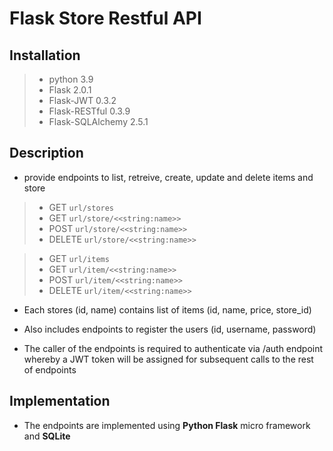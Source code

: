 # Flask Store Restful API

## Installation

> - python 3.9
> - Flask 2.0.1
> - Flask-JWT 0.3.2
> - Flask-RESTful 0.3.9
> - Flask-SQLAlchemy 2.5.1

## Description
+ provide endpoints to list, retreive, create, update and delete items and store

>	- GET `url/stores`
>	- GET `url/store/<<string:name>>`
>	- POST `url/store/<<string:name>>`
>	- DELETE `url/store/<<string:name>>`

>	- GET `url/items`
>	- GET `url/item/<<string:name>>`
>	- POST `url/item/<<string:name>>`
>	- DELETE `url/item/<<string:name>>`


+ Each stores (id, name) contains list of items (id, name, price, store_id)

+ Also includes endpoints to register the users (id, username, password)

+ The caller of the endpoints is required to authenticate via /auth endpoint whereby a JWT token will be assigned for subsequent calls to the rest of endpoints

## Implementation
+ The endpoints are implemented using **Python Flask** micro framework and **SQLite**
